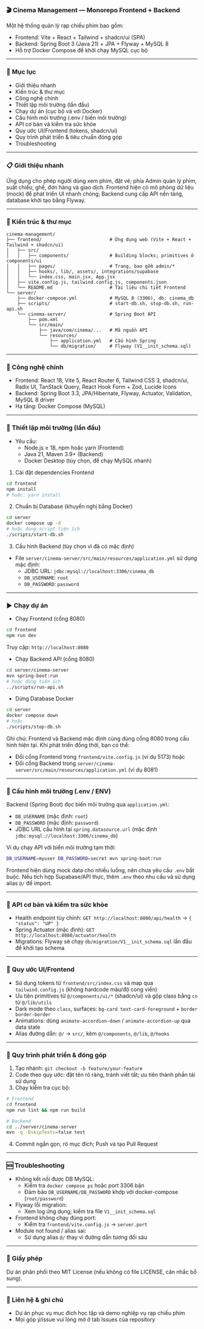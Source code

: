 ### 🎬 Cinema Management — Monorepo Frontend + Backend

Một hệ thống quản lý rạp chiếu phim bao gồm:
- Frontend: Vite + React + Tailwind + shadcn/ui (SPA)
- Backend: Spring Boot 3 (Java 21) + JPA + Flyway + MySQL 8
- Hỗ trợ Docker Compose để khởi chạy MySQL cục bộ

---

### 🔎 Mục lục
- Giới thiệu nhanh
- Kiến trúc & thư mục
- Công nghệ chính
- Thiết lập môi trường (lần đầu)
- Chạy dự án (cục bộ và với Docker)
- Cấu hình môi trường (.env / biến môi trường)
- API cơ bản và kiểm tra sức khỏe
- Quy ước UI/Frontend (tokens, shadcn/ui)
- Quy trình phát triển & tiêu chuẩn đóng góp
- Troubleshooting

---

### 📋 Giới thiệu nhanh
Ứng dụng cho phép người dùng xem phim, đặt vé; phía Admin quản lý phim, suất chiếu, ghế, đơn hàng và giao dịch. Frontend hiện có mô phỏng dữ liệu (mock) để phát triển UI nhanh chóng; Backend cung cấp API nền tảng, database khởi tạo bằng Flyway.

---

### 🧱 Kiến trúc & thư mục

```
cinema-management/
├── frontend/                         # Ứng dụng web (Vite + React + Tailwind + shadcn/ui)
│   ├── src/
│   │   ├── components/               # Building blocks; primitives ở components/ui
│   │   ├── pages/                    # Trang, bao gồm admin/*
│   │   ├── hooks/, lib/, assets/, integrations/supabase
│   │   └── index.css, main.jsx, App.jsx
│   ├── vite.config.js, tailwind.config.js, components.json
│   └── README.md                     # Tài liệu chi tiết Frontend
└── server/
    ├── docker-compose.yml            # MySQL 8 (3306), db: cinema_db
    ├── scripts/                      # start-db.sh, stop-db.sh, run-api.sh
    └── cinema-server/                # Spring Boot API
        ├── pom.xml
        └── src/main/
            ├── java/com/cinema/...   # Mã nguồn API
            └── resources/
                ├── application.yml   # Cấu hình Spring
                └── db/migration/     # Flyway (V1__init_schema.sql)
```

---

### 🚀 Công nghệ chính
- Frontend: React 18, Vite 5, React Router 6, Tailwind CSS 3, shadcn/ui, Radix UI, TanStack Query, React Hook Form + Zod, Lucide Icons
- Backend: Spring Boot 3.3, JPA/Hibernate, Flyway, Actuator, Validation, MySQL 8 driver
- Hạ tầng: Docker Compose (MySQL)

---

### 🧰 Thiết lập môi trường (lần đầu)

- Yêu cầu:
  - Node.js ≥ 18, npm hoặc yarn (Frontend)
  - Java 21, Maven 3.9+ (Backend)
  - Docker Desktop (tùy chọn, để chạy MySQL nhanh)

1) Cài đặt dependencies Frontend
```bash
cd frontend
npm install
# hoặc: yarn install
```

2) Chuẩn bị Database (khuyến nghị bằng Docker)
```bash
cd server
docker compose up -d
# hoặc dùng script tiện ích
./scripts/start-db.sh
```

3) Cấu hình Backend (tùy chọn vì đã có mặc định)
- File `server/cinema-server/src/main/resources/application.yml` sử dụng mặc định:
  - JDBC URL: `jdbc:mysql://localhost:3306/cinema_db`
  - `DB_USERNAME`: `root`
  - `DB_PASSWORD`: `password`

---

### ▶️ Chạy dự án

- Chạy Frontend (cổng 8080)
```bash
cd frontend
npm run dev
```
Truy cập: `http://localhost:8080`

- Chạy Backend API (cổng 8080)
```bash
cd server/cinema-server
mvn spring-boot:run
# hoặc dùng tiện ích
../scripts/run-api.sh
```

- Dừng Database Docker
```bash
cd server
docker compose down
# hoặc
./scripts/stop-db.sh
```

Ghi chú: Frontend và Backend mặc định cùng dùng cổng 8080 trong cấu hình hiện tại. Khi phát triển đồng thời, bạn có thể:
- Đổi cổng Frontend trong `frontend/vite.config.js` (ví dụ 5173) hoặc
- Đổi cổng Backend trong `server/cinema-server/src/main/resources/application.yml` (ví dụ 8081)

---

### 🔧 Cấu hình môi trường (.env / ENV)

Backend (Spring Boot) đọc biến môi trường qua `application.yml`:
- `DB_USERNAME` (mặc định: `root`)
- `DB_PASSWORD` (mặc định: `password`)
- JDBC URL cấu hình tại `spring.datasource.url` (mặc định `jdbc:mysql://localhost:3306/cinema_db`)

Ví dụ chạy API với biến môi trường tạm thời:
```bash
DB_USERNAME=myuser DB_PASSWORD=secret mvn spring-boot:run
```

Frontend hiện dùng mock data cho nhiều luồng, nên chưa yêu cầu `.env` bắt buộc. Nếu tích hợp Supabase/API thực, thêm `.env` theo nhu cầu và sử dụng alias `@/` để import.

---

### 🧪 API cơ bản và kiểm tra sức khỏe
- Health endpoint tùy chỉnh: `GET http://localhost:8080/api/health` → `{ "status": "UP" }`
- Spring Actuator (mặc định): `GET http://localhost:8080/actuator/health`
- Migrations: Flyway sẽ chạy `db/migration/V1__init_schema.sql` lần đầu để khởi tạo schema

---

### 🎨 Quy ước UI/Frontend
- Sử dụng tokens từ `frontend/src/index.css` và map qua `tailwind.config.js` (không hardcode màu/độ cong viền)
- Ưu tiên primitives từ `@/components/ui/*` (shadcn/ui) và gộp class bằng `cn` từ `@/lib/utils`
- Dark mode theo `class`, surfaces: `bg-card text-card-foreground` + `border border-border`
- Animations: dùng `animate-accordion-down` / `animate-accordion-up` qua data state
- Alias đường dẫn: `@/` → `src/`, kèm `@/components`, `@/lib`, `@/hooks`

---

### 🧭 Quy trình phát triển & đóng góp
1) Tạo nhánh: `git checkout -b feature/your-feature`
2) Code theo quy ước: đặt tên rõ ràng, tránh viết tắt; ưu tiên thành phần tái sử dụng
3) Chạy kiểm tra cục bộ:
```bash
# Frontend
cd frontend
npm run lint && npm run build

# Backend
cd ../server/cinema-server
mvn -q -DskipTests=false test
```
4) Commit ngắn gọn, rõ mục đích; Push và tạo Pull Request

---

### 🆘 Troubleshooting
- Không kết nối được DB MySQL:
  - Kiểm tra `docker compose ps` hoặc port 3306 bận
  - Đảm bảo `DB_USERNAME/DB_PASSWORD` khớp với docker-compose (`root/password`)
- Flyway lỗi migration:
  - Xem log ứng dụng; kiểm tra file `V1__init_schema.sql`
- Frontend không chạy đúng port:
  - Kiểm tra `frontend/vite.config.js` → `server.port`
- Module not found / alias sai:
  - Sử dụng alias `@/` thay vì đường dẫn tương đối sâu

---

### 📜 Giấy phép
Dự án phân phối theo MIT License (nếu không có file LICENSE, cân nhắc bổ sung).

---

### 👥 Liên hệ & ghi chú
- Dự án phục vụ mục đích học tập và demo nghiệp vụ rạp chiếu phim
- Mọi góp ý/issue vui lòng mở ở tab Issues của repository

